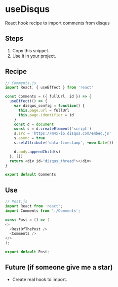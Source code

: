 # useDisqus
React hook recipe to import comments from disqus

## Steps
1. Copy this snippet.
2. Use it in your project.

## Recipe

```javascript
// Comments.js
import React, { useEffect } from 'react'

const Comments = ({ fullUrl, id }) => {
  useEffect(() => {
    var disqus_config = function() {
      this.page.url = fullUrl
      this.page.identifier = id
    }
    const d = document
    const s = d.createElement('script')
    s.src = 'https://m4x-io.disqus.com/embed.js'
    s.async = true
    s.setAttribute('data-timestamp', +new Date())

    d.body.appendChild(s)
  }, [])
  return <div id="disqus_thread"></div>
}

export default Comments
```


## Use

```javascript
// Post.js
import React from 'react';
import Comments from './Comments';

const Post = () => (
<>  
  <RestOfThePost />
  <Comments />
</>
);

export default Post;

```
## Future (if someone give me a star)

- Create real hook to import. 
